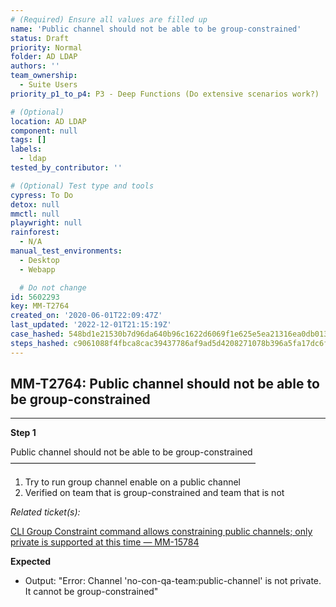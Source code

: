 ```yaml
---
# (Required) Ensure all values are filled up
name: 'Public channel should not be able to be group-constrained'
status: Draft
priority: Normal
folder: AD LDAP
authors: ''
team_ownership:
  - Suite Users
priority_p1_to_p4: P3 - Deep Functions (Do extensive scenarios work?)

# (Optional)
location: AD LDAP
component: null
tags: []
labels:
  - ldap
tested_by_contributor: ''

# (Optional) Test type and tools
cypress: To Do
detox: null
mmctl: null
playwright: null
rainforest:
  - N/A
manual_test_environments:
  - Desktop
  - Webapp

  # Do not change
id: 5602293
key: MM-T2764
created_on: '2020-06-01T22:09:47Z'
last_updated: '2022-12-01T21:15:19Z'
case_hashed: 548bd1e21530b7d96da640b96c1622d6069f1e625e5ea21316ea0db01386f4fbc20b25123f798ea1a52b5264efc85226
steps_hashed: c9061088f4fbca8cac39437786af9ad5d4208271078b396a5fa17dc6f45cc838d3cf8f94038379a0dcfb00d32ef9fcc5
---
```


<!-- (Auto-generated) Based on frontmatter's "key" and "name" -->

## MM-T2764: Public channel should not be able to be group-constrained

---

**Step 1**

Public channel should not be able to be group-constrained\
————————————————————————————

1. Try to run group channel enable on a public channel
2. Verified on team that is group-constrained and team that is not

_Related ticket(s):_

[CLI Group Constraint command allows constraining public channels; only private is supported at this time — MM-15784](https://mattermost.atlassian.net/browse/MM-15784)

**Expected**

- Output: "Error: Channel 'no-con-qa-team:public-channel' is not private. It cannot be group-constrained"
